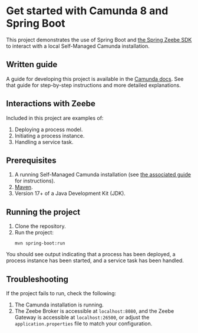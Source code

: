 # Get started with Camunda 8 and Spring Boot

This project demonstrates the use of Spring Boot and [the Spring Zeebe SDK](https://docs.camunda.io/docs/apis-tools/spring-zeebe-sdk/getting-started/#add-the-spring-zeebe-sdk-to-your-project) to interact with a local Self-Managed Camunda installation.

## Written guide

A guide for developing this project is available in the [Camunda docs][the-guide]. See that guide for step-by-step instructions and more detailed explanations.

## Interactions with Zeebe

Included in this project are examples of:

1. Deploying a process model.
2. Initiating a process instance.
3. Handling a service task.

## Prerequisites

1. A running Self-Managed Camunda installation (see [the associated guide][the-guide] for instructions).
2. [Maven](https://maven.apache.org/).
3. Version 17+ of a Java Development Kit (JDK).

## Running the project

1. Clone the repository.
2. Run the project:
   ```shell
   mvn spring-boot:run
   ```

You should see output indicating that a process has been deployed, a process instance has been started, and a service task has been handled.

## Troubleshooting

If the project fails to run, check the following:

1. The Camunda installation is running.
2. The Zeebe Broker is accessible at `localhost:8080`, and the Zeebe Gateway is accessible at `localhost:26500`, or adjust the `application.properties` file to match your configuration.

[the-guide]: https://docs.camunda.io/docs/guides/getting-started-java-spring
